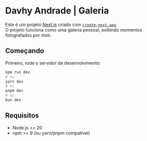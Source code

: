 # Davhy Andrade | Galeria

Este é um projeto [Next.js](https://nextjs.org) criado com [`create-next-app`](https://nextjs.org/docs/app/api-reference/cli/create-next-app).  
O projeto funciona como uma galeria pessoal, exibindo momentos fotografados por mim.

## Começando

Primeiro, rode o servidor de desenvolvimento:

```bash
npm run dev
# ou
yarn dev
# ou
pnpm dev
# ou
bun dev

```

## Requisitos

- Node.js >= 20
- npm >= 9 (ou yarn/pnpm compatível)
